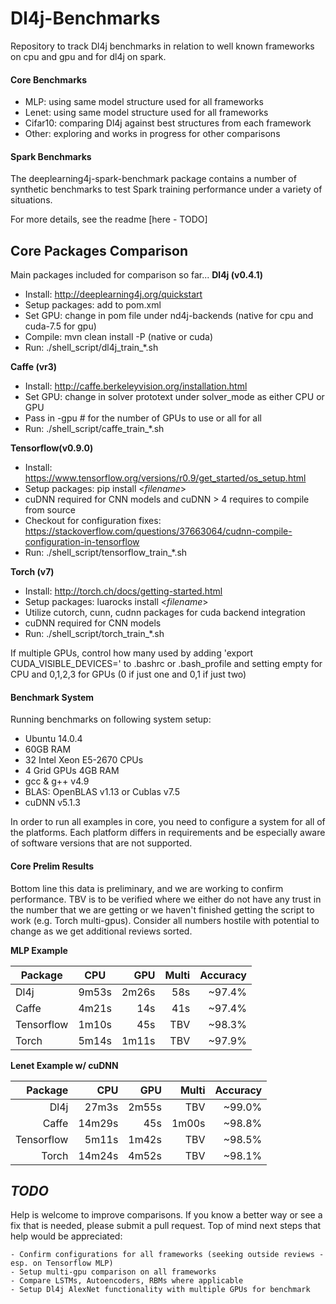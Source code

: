 # Dl4j-Benchmarks

Repository to track Dl4j benchmarks in relation to well known frameworks on cpu and gpu and for dl4j on spark.

#### Core Benchmarks

* MLP: using same model structure used for all frameworks
* Lenet: using same model structure used for all frameworks
* Cifar10: comparing Dl4j against best structures from each framework 
* Other: exploring and works in progress for other comparisons

#### Spark Benchmarks

The deeplearning4j-spark-benchmark package contains a number of synthetic benchmarks to test Spark training performance under a variety of situations.

For more details, see the readme [here - TODO]


## Core Packages Comparison
Main packages included for comparison so far...
**Dl4j (v0.4.1)**
* Install: http://deeplearning4j.org/quickstart
* Setup packages: add to pom.xml
* Set GPU: change in pom file under nd4j-backends (native for cpu and cuda-7.5 for gpu) 
* Compile: mvn clean install -P (native or cuda)
* Run: ./shell_script/dl4j_train_*.sh

**Caffe (vr3)**
* Install: http://caffe.berkeleyvision.org/installation.html
* Set GPU: change in solver prototext under solver_mode as either CPU or GPU
* Pass in -gpu # for the number of GPUs to use or all for all
* Run: ./shell_script/caffe_train_*.sh

**Tensorflow(v0.9.0)**
* Install: https://www.tensorflow.org/versions/r0.9/get_started/os_setup.html
* Setup packages: pip install \<*filename*>
* cuDNN required for CNN models and cuDNN > 4 requires to compile from source
* Checkout for configuration fixes: https://stackoverflow.com/questions/37663064/cudnn-compile-configuration-in-tensorflow
* Run: ./shell_script/tensorflow_train_*.sh

**Torch (v7)**
* Install: http://torch.ch/docs/getting-started.html 
* Setup packages: luarocks install \<*filename*>
* Utilize cutorch, cunn, cudnn packages for cuda backend integration 
* cuDNN required for CNN models
* Run: ./shell_script/torch_train_*.sh

If multiple GPUs, control how many used by adding 'export CUDA_VISIBLE_DEVICES=' to .bashrc or .bash_profile and setting empty for CPU and 0,1,2,3 for GPUs (0 if just one and 0,1 if just two) 

#### Benchmark System
Running benchmarks on following system setup:
* Ubuntu 14.0.4
* 60GB RAM 
* 32 Intel Xeon E5-2670 CPUs
* 4 Grid GPUs 4GB RAM
* gcc & g++ v4.9
* BLAS: OpenBLAS v1.13 or Cublas v7.5
* cuDNN v5.1.3

In order to run all examples in core, you need to configure a system for all of the platforms. Each platform differs in requirements and be especially aware of software versions that are not supported.

#### Core Prelim Results

Bottom line this data is preliminary, and we are working to confirm performance. TBV is to be verified where we either do not have any trust in the number that we are getting or we haven't finished getting the script to work (e.g. Torch multi-gpus). Consider all numbers hostile with potential to change as we get additional reviews sorted.

**MLP Example**

| Package    | CPU   | GPU   | Multi | Accuracy |
| ---------- |:-----:| -----:| -----:| --------:| 
| Dl4j       | 9m53s | 2m26s | 58s   | ~97.4%   | 
| Caffe      | 4m21s |   14s | 41s   | ~97.4%   |
| Tensorflow | 1m10s |   45s | TBV   | ~98.3%   |
| Torch      | 5m14s | 1m11s | TBV   | ~97.9%   |

**Lenet Example w/ cuDNN**

| Package    | CPU   | GPU   | Multi | Accuracy |
| ---------: |------:| -----:| -----:| --------:| 
| Dl4j       | 27m3s | 2m55s | TBV   | ~99.0%   | 
| Caffe      | 14m29s|   45s | 1m00s | ~98.8%   |
| Tensorflow | 5m11s | 1m42s | TBV   | ~98.5%   |
| Torch      | 14m24s| 4m52s | TBV   | ~98.1%   |


## *TODO*
Help is welcome to improve comparisons. If you know a better way or see a fix that is needed, please submit a pull request. Top of mind next steps that help would be appreciated:

    - Confirm configurations for all frameworks (seeking outside reviews - esp. on Tensorflow MLP)
    - Setup multi-gpu comparison on all frameworks
    - Compare LSTMs, Autoencoders, RBMs where applicable
    - Setup Dl4j AlexNet functionality with multiple GPUs for benchmark
